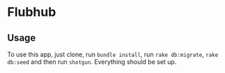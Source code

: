 # Flubhub

## Usage

To use this app, just clone, run `bundle install`, run `rake db:migrate`, `rake db:seed` and then run `shotgun`.
Everything should be set up.

